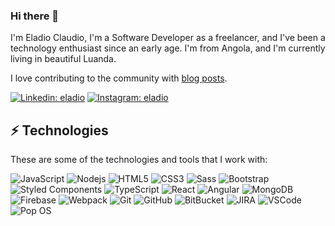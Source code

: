 ### Hi there 👋

I'm Eladio Claudio,  I'm a Software Developer as a freelancer, and I've been a technology enthusiast since an early age. I'm from Angola, and I'm currently living in beautiful Luanda.

I love contributing to the community with [blog posts](https://medium.com/@eladioclaudio).

[![Linkedin: eladio](https://img.shields.io/badge/-Linkedin-blue?style=flat-square&logo=Linkedin&logoColor=white&link=https://www.linkedin.com/in/eladioclaudio/)](https://www.linkedin.com/in/eladioclaudio/)
[![Instagram: eladio](https://img.shields.io/badge/Instagram-E4405F?style=flat-square&logo=instagram&logoColor=white&link=https://www.instagram.com/eladio_claudio)](https://www.instagram.com/eladio_claudio)

## ⚡ Technologies

These are some of the technologies and tools that I work with:

![JavaScript](https://img.shields.io/badge/-JavaScript-black?style=flat-square&logo=javascript)
![Nodejs](https://img.shields.io/badge/-Nodejs-339933?style=flat-square&logo=Node.js&logoColor=white)
![HTML5](https://img.shields.io/badge/-HTML5-E34F26?style=flat-square&logo=html5&logoColor=white)
![CSS3](https://img.shields.io/badge/-CSS3-1572B6?style=flat-square&logo=css3)
![Sass](https://img.shields.io/badge/-Sass-CC6699?style=flat-square&logo=sass&logoColor=white)
![Bootstrap](https://img.shields.io/badge/-Bootstrap-563D7C?style=flat-square&logo=bootstrap)
![Styled Components](https://img.shields.io/badge/styled--components-DB7093?style=flat-square&logo=styled-components&logoColor=white)
![TypeScript](https://img.shields.io/badge/TypeScript-007ACC?style=flat-square&logo=typescript&logoColor=white)
![React](https://img.shields.io/badge/React-20232A?style=flat-square&logo=react&logoColor=61DAFB)
![Angular](https://img.shields.io/badge/-Angular-DD0031?style=flat-square&logo=angular)
![MongoDB](https://img.shields.io/badge/-MongoDB-black?style=flat-square&logo=mongodb)
![Firebase](https://img.shields.io/badge/Firebase-FFCA28?style=flat-square&logo=firebase&logoColor=white)
![Webpack](https://img.shields.io/badge/Webpack-8DD6F9?style=flat-square&logo=Webpack&logoColor=white)
![Git](https://img.shields.io/badge/-Git-black?style=flat-square&logo=git)
![GitHub](https://img.shields.io/badge/-GitHub-181717?style=flat-square&logo=github)
![BitBucket](https://img.shields.io/badge/-BitBucket-darkblue?style=flat-square&logo=bitbucket)
![JIRA](https://img.shields.io/badge/-JIRA-0052CC?style=flat-square&logo=jira)
![VSCode](https://img.shields.io/badge/-VSCode-007ACC?style=flat-square&logo=visual-studio-code&logoColor=white)
![Pop OS](https://img.shields.io/badge/Pop!_OS-48B9C7?style=flat-square&logo=Pop!_OS&logoColor=white)
